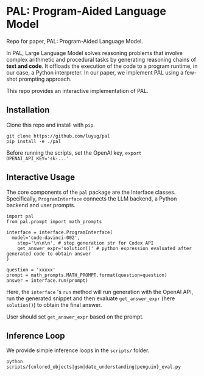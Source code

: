 # PAL:  Program-Aided Language Model
Repo for paper, PAL: Program-Aided Language Model.

In PAL, Large Language Model solves reasoning problems that involve complex arithmetic and procedural tasks by generating reasoning chains of **text and code**.  It offloads the execution of the code to a program runtime, in our case, a Python interpreter. In our paper, we implement PAL using a few-shot prompting approach. 

This repo provides an interactive implementation of PAL.

## Installation
Clone this repo and install with `pip`.
```
git clone https://github.com/luyug/pal
pip install -e ./pal
```

Before running the scripts, set the OpenAI key,
```export OPENAI_API_KEY='sk-...'```
## Interactive Usage
The core components of the `pal` package are the Interface classes. Specifically, `ProgramInterface` connects the LLM backend, a Python backend and user prompts.
```
import pal
from pal.prompt import math_prompts

interface = interface.ProgramInterface(
  model='code-davinci-002',
	stop='\n\n\n', # stop generation str for Codex API
	get_answer_expr='solution()' # python expression evaluated after generated code to obtain answer 
)

question = 'xxxxx'
prompt = math_prompts.MATH_PROMPT.format(question=question)
answer = interface.run(prompt)
```
Here, the `interface` 's `run`  method will run generation with the OpenAI API, run the generated snippet and then evaluate `get_answer_expr` (here `solution()`) to obtain the final answer.  

User should set `get_answer_expr` based on the prompt.

## Inference Loop
We provide simple inference loops in the `scripts/` folder.
```
python scripts/{colored_objects|gsm|date_understanding|penguin}_eval.py
``` 
